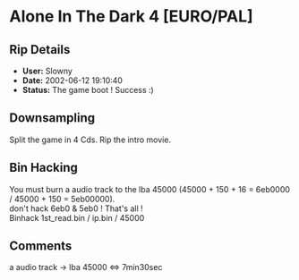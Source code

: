 # Alone In The Dark 4 [EURO/PAL]

## Rip Details

- **User:** Slowny
- **Date:** 2002-06-12 19:10:40
- **Status:** The game boot ! Success :)

## Downsampling

Split the game in 4 Cds. Rip the intro movie.

## Bin Hacking

You must burn a audio track to the lba 45000 (45000 + 150 + 16 = 6eb0000 / 45000 + 150 = 5eb00000).<br />don't hack 6eb0 & 5eb0 ! That's all !<br />Binhack 1st_read.bin / ip.bin / 45000

## Comments

a audio track -> lba 45000 <=> 7min30sec

